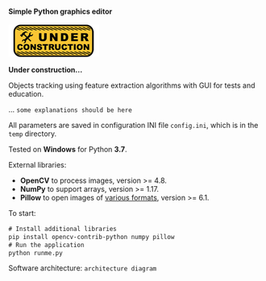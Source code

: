 #### Simple Python graphics editor

![Under construction](../data/2019.09.25-under-construction-icon.png)

**Under construction...**

Objects tracking using feature extraction algorithms with GUI
for tests and education.

... `some explanations should be here`

All parameters are saved in configuration INI file `config.ini`,
which is in the `temp` directory.

Tested on **Windows** for Python **3.7**.

External libraries:
   * **OpenCV** to process images, version >= 4.8.
   * **NumPy** to support arrays, version >= 1.17.
   * **Pillow** to open images of [various formats](https://pillow.readthedocs.io/en/stable/handbook/image-file-formats.html),
version >= 6.1.

To start:
```shell
# Install additional libraries
pip install opencv-contrib-python numpy pillow
# Run the application
python runme.py
```

Software architecture:
`architecture diagram`
